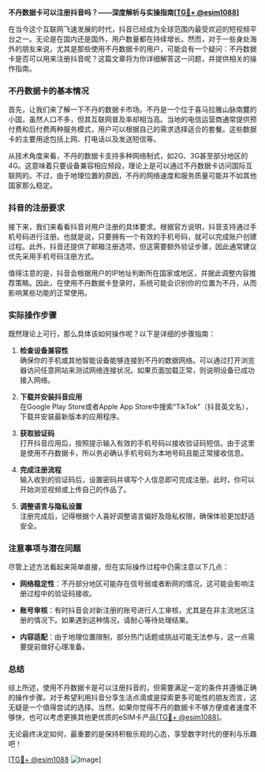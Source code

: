 **不丹数据卡可以注册抖音吗？——深度解析与实操指南[[TG💪+ @esim1088](https://t.me/s/esim1088)]**

在当今这个互联网飞速发展的时代，抖音已经成为全球范围内最受欢迎的短视频平台之一。无论是在国内还是国外，用户数量都在持续增长。然而，对于一些身处海外的朋友来说，尤其是那些使用不丹数据卡的用户，可能会有一个疑问：不丹数据卡是否可以用来注册抖音呢？这篇文章将为你详细解答这一问题，并提供相关的操作指南。

### 不丹数据卡的基本情况

首先，让我们来了解一下不丹的数据卡市场。不丹是一个位于喜马拉雅山脉南麓的小国，虽然人口不多，但其互联网普及率却相当高。当地的电信运营商通常提供预付费和后付费两种服务模式，用户可以根据自己的需求选择适合的套餐。这些数据卡的主要用途包括上网、打电话以及发送短信等。

从技术角度来看，不丹的数据卡支持多种网络制式，如2G、3G甚至部分地区的4G。这意味着只要设备兼容相应频段，理论上是可以通过不丹数据卡访问国际互联网的。不过，由于地理位置的原因，不丹的网络速度和服务质量可能并不如其他国家那么稳定。

### 抖音的注册要求

接下来，我们来看看抖音对用户注册的具体要求。根据官方说明，抖音支持通过手机号码进行注册。也就是说，只要拥有一个有效的手机号码，就可以完成账户创建过程。此外，抖音还提供了邮箱注册选项，但这需要额外验证步骤，因此通常建议优先采用手机号码注册方式。

值得注意的是，抖音会根据用户的IP地址判断所在国家或地区，并据此调整内容推荐策略。因此，在使用不丹数据卡登录时，系统可能会识别你的位置为不丹，从而影响某些功能的正常使用。

### 实际操作步骤

既然理论上可行，那么具体该如何操作呢？以下是详细的步骤指南：

1. **检查设备兼容性**  
   确保你的手机或其他智能设备能够连接到不丹的数据网络。可以通过打开浏览器访问任意网站来测试网络连接状况。如果页面加载正常，则说明设备已成功接入网络。

2. **下载并安装抖音应用**  
   在Google Play Store或者Apple App Store中搜索“TikTok”（抖音英文名），下载并安装最新版本的应用程序。

3. **获取验证码**  
   打开抖音应用后，按照提示输入有效的手机号码以接收验证码短信。由于这里是使用不丹数据卡，所以务必确认手机号码为本地号码且能正常接收信息。

4. **完成注册流程**  
   输入收到的验证码后，设置密码并填写个人信息即可完成注册。此时，你可以开始浏览视频或上传自己的作品了。

5. **调整语言与隐私设置**  
   注册完成后，记得根据个人喜好调整语言偏好及隐私权限，确保体验更加舒适安全。

### 注意事项与潜在问题

尽管上述方法看起来简单直接，但在实际操作过程中仍需注意以下几点：

- **网络稳定性**：不丹部分地区可能存在信号弱或者断网的情况，这可能会影响注册过程中的验证码接收。
  
- **账号审核**：有时抖音会对新注册的账号进行人工审核，尤其是在非主流地区注册的情况下。如果遇到这种情况，请耐心等待处理结果。

- **内容适配**：由于地理位置限制，部分热门话题或挑战可能无法参与，这一点需要提前做好心理准备。

### 总结

综上所述，使用不丹数据卡是可以注册抖音的，但需要满足一定的条件并遵循正确的操作步骤。对于希望利用抖音分享生活点滴或是探索更多可能性的朋友而言，这无疑是一个值得尝试的选择。当然，如果你觉得不丹的数据卡不够方便或者速度不够快，也可以考虑更换其他更优质的eSIM卡产品[[TG💪+ @esim1088](https://t.me/s/esim1088)]。

无论最终决定如何，最重要的是保持积极乐观的心态，享受数字时代的便利与乐趣吧！  

[[TG💪+ @esim1088](https://t.me/s/esim1088) ![Image](https://i.postimg.cc/4NQfJmqS/Snipaste-2025-05-13-00-14-12.png)]